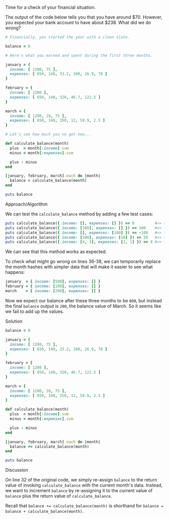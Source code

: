 Time for a check of your financial situation.

The output of the code below tells you that you have around $70. However, you expected your bank account to have about $238. What did we do wrong?

```ruby
# Financially, you started the year with a clean slate.

balance = 0

# Here's what you earned and spent during the first three months.

january = {
  income: [ 1200, 75 ],
  expenses: [ 650, 140, 33.2, 100, 26.9, 78 ]
}

february = {
  income: [ 1200 ],
  expenses: [ 650, 140, 320, 46.7, 122.5 ]
}

march = {
  income: [ 1200, 10, 75 ],
  expenses: [ 650, 140, 350, 12, 59.9, 2.5 ]
}

# Let's see how much you've got now...

def calculate_balance(month)
  plus  = month[:income].sum
  minus = month[:expenses].sum

  plus - minus
end

[january, february, march].each do |month|
  balance = calculate_balance(month)
end

puts balance
```

Approach/Algorithm

We can test the `calculate_balance` method by adding a few test cases:

```ruby
puts calculate_balance({ income: [], expenses: [] }) == 0         #=> true
puts calculate_balance({ income: [100], expenses: [] }) == 100    #=> true
puts calculate_balance({ income: [], expenses: [100] }) == -100   #=> true
puts calculate_balance({ income: [100], expenses: [50] }) == 50   #=> true
puts calculate_balance({ income: [4, 3], expenses: [2, 1] }) == 4 #=> true
```

We can see that this method works as expected.

To check what might go wrong on lines 36-38, we can temporarily replace the month hashes with simpler data that will make it easier to see what happens:

```ruby
january  = { income: [500], expenses: [] }
february = { income: [100], expenses: [] }
march    = { income: [200], expenses: [] }
```

Now we expect our balance after these three months to be `800`, but instead the final `balance` output is `200`, the balance value of March. So it seems like we fail to add up the values.

Solution

```ruby
balance = 0

january = {
  income: [ 1200, 75 ],
  expenses: [ 650, 140, 33.2, 100, 26.9, 78 ]
}

february = {
  income: [ 1200 ],
  expenses: [ 650, 140, 320, 46.7, 122.5 ]
}

march = {
  income: [ 1200, 10, 75 ],
  expenses: [ 650, 140, 350, 12, 59.9, 2.5 ]
}

def calculate_balance(month)
  plus  = month[:income].sum
  minus = month[:expenses].sum

  plus - minus
end

[january, february, march].each do |month|
  balance += calculate_balance(month)
end

puts balance
```

Discussion

On line 32 of the original code, we simply re-assign `balance` to the return value of invoking `calculate_balance` with the current month's data. Instead, we want to increment `balance` by re-assigning it to the current value of `balance` plus the return value of `calculate_balance`.

Recall that `balance += calculate_balance(month)` is shorthand for `balance = balance + calculate_balance(month)`.
